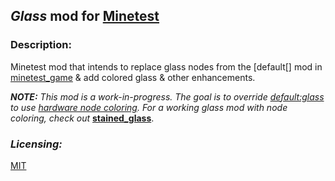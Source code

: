 ## *Glass* mod for [Minetest][]


### **Description:**

Minetest mod that intends to replace glass nodes from the [default[] mod in [minetest_game][] & add colored glass & other enhancements.

***NOTE:*** *This mod is a work-in-progress. The goal is to override [default:glass][] to use [hardware node coloring][node coloring]. For a working glass mod with node coloring, check out* **[stained_glass][]**.


### ***Licensing:***

[MIT][]



[Minetest]: http://www.minetest.net/

[default:glass]: https://github.com/minetest/minetest_game/blob/120e96938ddf7db55849a87bce5d5313733d95ce/mods/default/nodes.lua#L2297
[minetest_game]: https://github.com/minetest/minetest_game
[node coloring]: https://github.com/minetest/minetest/pull/4986
[stained_glass]: https://forum.minetest.net/viewtopic.php?t=4904

[MIT]: LICENSE.txt
